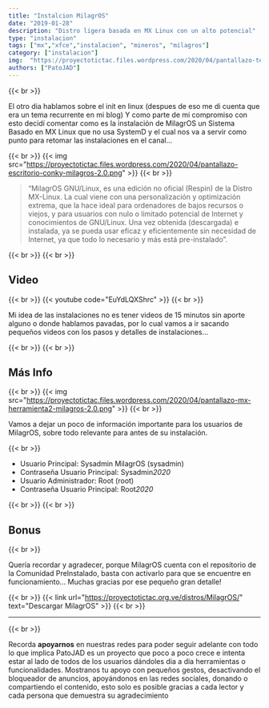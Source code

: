 ```yaml
---
title: "Instalcion MilagrOS"
date: "2019-01-28"
description: "Distro ligera basada en MX Linux con un alto potencial"
type: "instalacion"
tags: ["mx","xfce","instalacion", "mineros", "milagros"]
category: ["instalacion"]
img:  "https://proyectotictac.files.wordpress.com/2020/04/pantallazo-terminal2-milagros-2.0.png"
authors: ["PatoJAD"]
---
```


{{< br >}}

El otro dia hablamos sobre el init en linux (despues de eso me di cuenta que era un tema recurrente en mi blog) Y como parte de mi compromiso con esto decidí comentar como es la instalación de MilagrOS un Sistema Basado en MX Linux que no usa SystemD y el cual nos va a servir como punto para retomar las instalaciones en el canal…

{{< br >}}
{{< img src="https://proyectotictac.files.wordpress.com/2020/04/pantallazo-escritorio-conky-milagros-2.0.png" >}}
{{< br >}}

> “MilagrOS GNU/Linux, es una edición no oficial (Respin) de la Distro MX-Linux. La cual viene con una personalización y optimización extrema, que la hace ideal para ordenadores de bajos recursos o viejos, y para usuarios con nulo o limitado potencial de Internet y conocimientos de GNU/Linux. Una vez obtenida (descargada) e instalada, ya se pueda usar eficaz y eficientemente sin necesidad de Internet, ya que todo lo necesario y más está pre-instalado”.

{{< br >}}
{{< br >}}

## Video

{{< br >}}
{{< youtube code="EuYdLQXShrc" >}}
{{< br >}}

Mi idea de las instalaciones no es tener videos de 15 minutos sin aporte alguno o donde hablamos pavadas, por lo cual vamos a ir sacando pequeños videos con los pasos y detalles de instalaciones…

{{< br >}}
{{< br >}}

## Más Info

{{< br >}}
{{< img src="https://proyectotictac.files.wordpress.com/2020/04/pantallazo-mx-herramienta2-milagros-2.0.png" >}}
{{< br >}}

Vamos a dejar un poco de información importante para los usuarios de MilagrOS, sobre todo relevante para antes de su instalación.

{{< br >}}

* Usuario Principal: Sysadmin MilagrOS (sysadmin)
* Contraseña Usuario Principal: Sysadmin*2020*
* Usuario Administrador: Root (root)
* Contraseña Usuario Principal: Root*2020*

{{< br >}}
{{< br >}}

## Bonus

{{< br >}}

Quería recordar y agradecer, porque MilagrOS cuenta con el repositorio de la Comunidad PreInstalado, basta con activarlo para que se encuentre en funcionamiento… Muchas gracias por ese pequeño gran detalle!

{{< br >}}
{{< link url="https://proyectotictac.org.ve/distros/MilagrOS/" text="Descargar MilagrOS" >}}
{{< br >}}

---

{{< br >}}

Recorda **apoyarnos** en nuestras redes para poder seguir adelante con todo lo que implica PatoJAD es un proyecto que poco a poco crece e intenta estar al lado de todos de los usuarios dándoles dia a dia herramientas o funcionalidades. Mostranos tu apoyo con pequeños gestos, desactivando el bloqueador de anuncios, apoyándonos en las redes sociales, donando o compartiendo el contenido, esto solo es posible gracias a cada lector y cada persona que demuestra su agradecimiento

